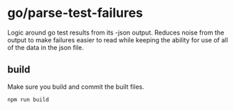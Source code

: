 # go/parse-test-failures

Logic around go test results from its -json output. Reduces noise from the output to make failures easier to read while keeping the ability for use of all of the data in the json file.

## build

Make sure you build and commit the built files.

```shell
npm run build
```
